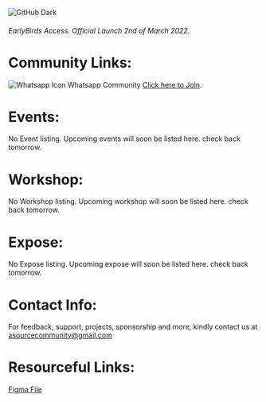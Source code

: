 <!-- ![GitHub Light](https://github.com/aoscc/aoscc/blob/main/assets/img/favicon.png) -->

![GitHub Dark](https://github.com/aoscc/aoscc/blob/main/assets/img/favicon%20-%20Inverse.png)

###### EarlyBirds Access. Official Launch 2nd of March 2022.

# Community Links:

![Whatsapp Icon](https://img.icons8.com/ios-filled/15/26e07f/whatsapp--v1.png) Whatsapp Community [Click here to Join](https://chat.whatsapp.com/BHSDuz1xbBl8kKegzwCkbu).

# Events:

No Event listing. Upcoming events will soon be listed here. check back tomorrow.

# Workshop:

No Workshop listing. Upcoming workshop will soon be listed here. check back tomorrow.

# Expose:

No Expose listing. Upcoming expose will soon be listed here. check back tomorrow.

# Contact Info:

For feedback, support, projects, sponsorship and more, kindly contact us at [asourcecommunity@gmail.com](mailto:asourcecommunity@gmail.com)

# Resourceful Links:

[Figma File](https://www.figma.com/file/mOxX3lbJC3iRqo501ovZZc/AOSC?node-id=0%3A1)
